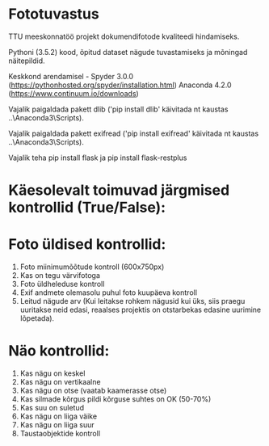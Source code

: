 # Fototuvastus
TTU meeskonnatöö projekt dokumendifotode kvaliteedi hindamiseks.

Pythoni (3.5.2) kood, õpitud dataset nägude tuvastamiseks ja mõningad näitepildid.

Keskkond arendamisel - Spyder 3.0.0 (https://pythonhosted.org/spyder/installation.html)
Anaconda 4.2.0 (https://www.continuum.io/downloads)

Vajalik paigaldada pakett dlib ('pip install dlib' käivitada nt kaustas ..\Anaconda3\Scripts).

Vajalik paigaldada pakett exifread ('pip install exifread' käivitada nt kaustas ..\Anaconda3\Scripts).

Vajalik teha pip install flask ja pip install flask-restplus



# Käesolevalt toimuvad järgmised kontrollid (True/False):

# Foto üldised kontrollid:
1. Foto miinimumõõtude kontroll (600x750px)
2. Kas on tegu värvifotoga
3. Foto üldheleduse kontroll
4. Exif andmete olemasolu puhul foto kuupäeva kontroll
5. Leitud nägude arv (Kui leitakse rohkem nägusid kui üks, siis praegu uuritakse neid edasi, reaalses projektis on otstarbekas edasine uurimine lõpetada).

# Näo kontrollid:
1. Kas nägu on keskel
2. Kas nägu on vertikaalne
3. Kas nägu on otse (vaatab kaamerasse otse)
4. Kas silmade kõrgus pildi kõrguse suhtes on OK (50-70%)
5. Kas suu on suletud
6. Kas nägu on liiga väike
7. Kas nägu on liiga suur
8. Taustaobjektide kontroll
